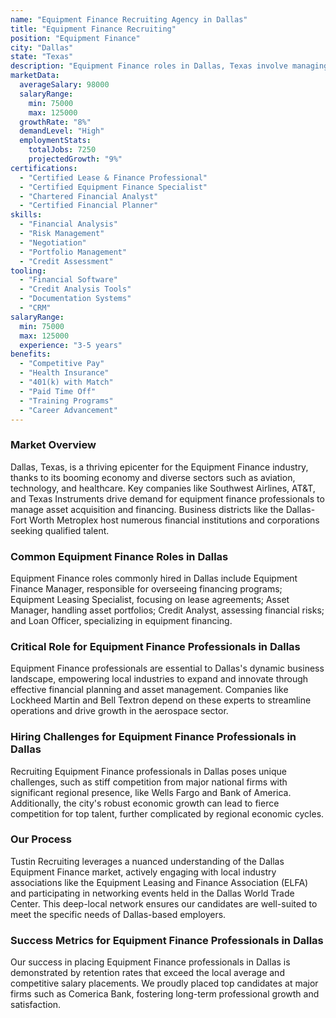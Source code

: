 ```yaml
---
name: "Equipment Finance Recruiting Agency in Dallas"
title: "Equipment Finance Recruiting"
position: "Equipment Finance"
city: "Dallas"
state: "Texas"
description: "Equipment Finance roles in Dallas, Texas involve managing and providing financial solutions for equipment acquisitions and leases, serving various industries such as transportation, construction, and manufacturing."
marketData:
  averageSalary: 98000
  salaryRange:
    min: 75000
    max: 125000
  growthRate: "8%"
  demandLevel: "High"
  employmentStats:
    totalJobs: 7250
    projectedGrowth: "9%"
certifications:
  - "Certified Lease & Finance Professional"
  - "Certified Equipment Finance Specialist"
  - "Chartered Financial Analyst"
  - "Certified Financial Planner"
skills:
  - "Financial Analysis"
  - "Risk Management"
  - "Negotiation"
  - "Portfolio Management"
  - "Credit Assessment"
tooling:
  - "Financial Software"
  - "Credit Analysis Tools"
  - "Documentation Systems"
  - "CRM"
salaryRange:
  min: 75000
  max: 125000
  experience: "3-5 years"
benefits:
  - "Competitive Pay"
  - "Health Insurance"
  - "401(k) with Match"
  - "Paid Time Off"
  - "Training Programs"
  - "Career Advancement"
---
```


### Market Overview
Dallas, Texas, is a thriving epicenter for the Equipment Finance industry, thanks to its booming economy and diverse sectors such as aviation, technology, and healthcare. Key companies like Southwest Airlines, AT&T, and Texas Instruments drive demand for equipment finance professionals to manage asset acquisition and financing. Business districts like the Dallas-Fort Worth Metroplex host numerous financial institutions and corporations seeking qualified talent.
### Common Equipment Finance Roles in Dallas
Equipment Finance roles commonly hired in Dallas include Equipment Finance Manager, responsible for overseeing financing programs; Equipment Leasing Specialist, focusing on lease agreements; Asset Manager, handling asset portfolios; Credit Analyst, assessing financial risks; and Loan Officer, specializing in equipment financing.

### Critical Role for Equipment Finance Professionals in Dallas
Equipment Finance professionals are essential to Dallas's dynamic business landscape, empowering local industries to expand and innovate through effective financial planning and asset management. Companies like Lockheed Martin and Bell Textron depend on these experts to streamline operations and drive growth in the aerospace sector.

### Hiring Challenges for Equipment Finance Professionals in Dallas
Recruiting Equipment Finance professionals in Dallas poses unique challenges, such as stiff competition from major national firms with significant regional presence, like Wells Fargo and Bank of America. Additionally, the city's robust economic growth can lead to fierce competition for top talent, further complicated by regional economic cycles.

### Our Process
Tustin Recruiting leverages a nuanced understanding of the Dallas Equipment Finance market, actively engaging with local industry associations like the Equipment Leasing and Finance Association (ELFA) and participating in networking events held in the Dallas World Trade Center. This deep-local network ensures our candidates are well-suited to meet the specific needs of Dallas-based employers.

### Success Metrics for Equipment Finance Professionals in Dallas
Our success in placing Equipment Finance professionals in Dallas is demonstrated by retention rates that exceed the local average and competitive salary placements. We proudly placed top candidates at major firms such as Comerica Bank, fostering long-term professional growth and satisfaction.